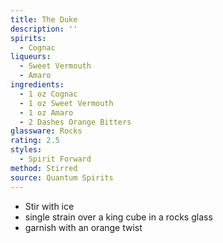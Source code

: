 ```yaml
---
title: The Duke
description: ''
spirits:
  - Cognac
liqueurs:
  - Sweet Vermouth
  - Amaro
ingredients:
  - 1 oz Cognac
  - 1 oz Sweet Vermouth
  - 1 oz Amaro
  - 2 Dashes Orange Bitters
glassware: Rocks
rating: 2.5
styles:
  - Spirit Forward
method: Stirred
source: Quantum Spirits
---
```


- Stir with ice
- single strain over a king cube in a rocks glass
- garnish with an orange twist